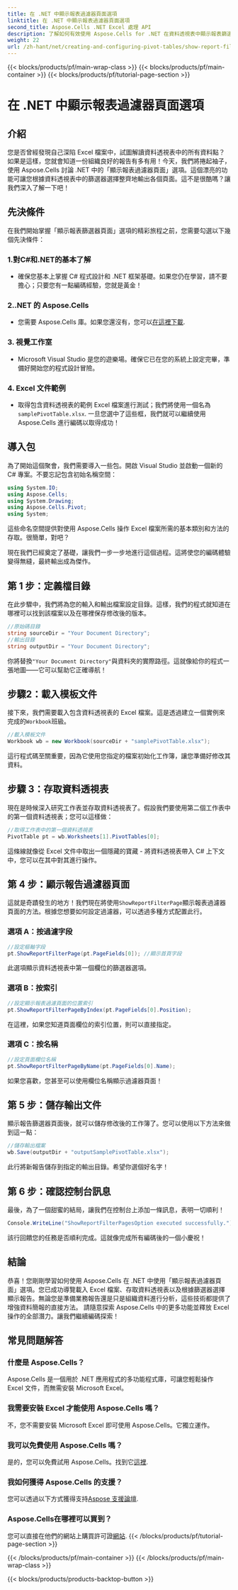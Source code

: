 ```yaml
---
title: 在 .NET 中顯示報表過濾器頁面選項
linktitle: 在 .NET 中顯示報表過濾器頁面選項
second_title: Aspose.Cells .NET Excel 處理 API
description: 了解如何有效使用 Aspose.Cells for .NET 在資料透視表中顯示報表篩選器頁面。帶有完整程式碼範例的逐步指南。
weight: 22
url: /zh-hant/net/creating-and-configuring-pivot-tables/show-report-filter-pages-option/
---
```


{{< blocks/products/pf/main-wrap-class >}}
{{< blocks/products/pf/main-container >}}
{{< blocks/products/pf/tutorial-page-section >}}

# 在 .NET 中顯示報表過濾器頁面選項

## 介紹
您是否曾經發現自己深陷 Excel 檔案中，試圖解讀資料透視表中的所有資料點？如果是這樣，您就會知道一份組織良好的報告有多有用！今天，我們將捲起袖子，使用 Aspose.Cells 討論 .NET 中的「顯示報表過濾器頁面」選項。這個漂亮的功能可讓您根據資料透視表中的篩選器選擇整齊地輸出各個頁面。這不是很酷嗎？讓我們深入了解一下吧！
## 先決條件
在我們開始掌握「顯示報表篩選器頁面」選項的精彩旅程之前，您需要勾選以下幾個先決條件：
### 1.對C#和.NET的基本了解
- 確保您基本上掌握 C# 程式設計和 .NET 框架基礎。如果您仍在學習，請不要擔心；只要您有一點編碼經驗，您就是黃金！
### 2..NET 的 Aspose.Cells
- 您需要 Aspose.Cells 庫。如果您還沒有，您可以[在這裡下載](https://releases.aspose.com/cells/net/).
### 3. 視覺工作室
- Microsoft Visual Studio 是您的遊樂場。確保它已在您的系統上設定完畢，準備好開始您的程式設計冒險。
### 4. Excel 文件範例
- 取得包含資料透視表的範例 Excel 檔案進行測試；我們將使用一個名為`samplePivotTable.xlsx`.
一旦您選中了這些框，我們就可以繼續使用 Aspose.Cells 進行編碼以取得成功！
## 導入包
為了開始這個聚會，我們需要導入一些包。開啟 Visual Studio 並啟動一個新的 C# 專案。不要忘記包含初始名稱空間：
```csharp
using System.IO;
using Aspose.Cells;
using System.Drawing;
using Aspose.Cells.Pivot;
using System;
```
這些命名空間提供對使用 Aspose.Cells 操作 Excel 檔案所需的基本類別和方法的存取。很簡單，對吧？

現在我們已經奠定了基礎，讓我們一步一步地進行這個過程。這將使您的編碼體驗變得無縫，最終輸出成為傑作。
## 第 1 步：定義檔目錄
在此步驟中，我們將為您的輸入和輸出檔案設定目錄。這樣，我們的程式就知道在哪裡可以找到該檔案以及在哪裡保存修改後的版本。
```csharp
//原始碼目錄
string sourceDir = "Your Document Directory";
//輸出目錄
string outputDir = "Your Document Directory";
```
你將替換`"Your Document Directory"`與資料夾的實際路徑。這就像給你的程式一張地圖——它可以幫助它正確導航！
## 步驟2：載入模板文件
接下來，我們需要載入包含資料透視表的 Excel 檔案。這是透過建立一個實例來完成的`Workbook`班級。
```csharp
//載入模板文件
Workbook wb = new Workbook(sourceDir + "samplePivotTable.xlsx");
```
這行程式碼至關重要，因為它使用您指定的檔案初始化工作簿，讓您準備好修改其資料。
## 步驟 3：存取資料透視表
現在是時候深入研究工作表並存取資料透視表了。假設我們要使用第二個工作表中的第一個資料透視表；您可以這樣做：
```csharp
//取得工作表中的第一個資料透視表
PivotTable pt = wb.Worksheets[1].PivotTables[0];
```
這條線就像從 Excel 文件中取出一個隱藏的寶藏 - 將資料透視表帶入 C# 上下文中，您可以在其中對其進行操作。
## 第 4 步：顯示報告過濾器頁面
這就是奇蹟發生的地方！我們現在將使用`ShowReportFilterPage`顯示報表過濾器頁面的方法。根據您想要如何設定過濾器，可以透過多種方式配置此行。
### 選項 A：按過濾字段
```csharp
//設定樞軸字段
pt.ShowReportFilterPage(pt.PageFields[0]); //顯示首頁字段
```
此選項顯示資料透視表中第一個欄位的篩選器選項。
### 選項 B：按索引
```csharp
//設定顯示報表過濾頁面的位置索引
pt.ShowReportFilterPageByIndex(pt.PageFields[0].Position);
```
在這裡，如果您知道頁面欄位的索引位置，則可以直接指定。
### 選項 C：按名稱
```csharp
//設定頁面欄位名稱
pt.ShowReportFilterPageByName(pt.PageFields[0].Name);
```
如果您喜歡，您甚至可以使用欄位名稱顯示過濾器頁面！ 
## 第 5 步：儲存輸出文件
顯示報告篩選器頁面後，就可以儲存修改後的工作簿了。您可以使用以下方法來做到這一點：
```csharp
//儲存輸出檔案
wb.Save(outputDir + "outputSamplePivotTable.xlsx");
```
此行將新報告儲存到指定的輸出目錄。希望你選個好名字！
## 第 6 步：確認控制台訊息
最後，為了一個甜蜜的結局，讓我們在控制台上添加一條訊息，表明一切順利！
```csharp
Console.WriteLine("ShowReportFilterPagesOption executed successfully.");
```
該行回饋您的任務是否順利完成。這就像完成所有編碼後的一個小慶祝！
## 結論
恭喜！您剛剛學習如何使用 Aspose.Cells 在 .NET 中使用「顯示報表過濾器頁面」選項。您已成功導覽載入 Excel 檔案、存取資料透視表以及根據篩選器選擇顯示報告。無論您是準備業務報告還是只是組織資料進行分析，這些技術都提供了增強資料簡報的直接方法。
請隨意探索 Aspose.Cells 中的更多功能並釋放 Excel 操作的全部潛力。讓我們繼續編碼探索！
## 常見問題解答
### 什麼是 Aspose.Cells？
Aspose.Cells 是一個用於 .NET 應用程式的多功能程式庫，可讓您輕鬆操作 Excel 文件，而無需安裝 Microsoft Excel。
### 我需要安裝 Excel 才能使用 Aspose.Cells 嗎？
不，您不需要安裝 Microsoft Excel 即可使用 Aspose.Cells。它獨立運作。
### 我可以免費使用 Aspose.Cells 嗎？
是的，您可以免費試用 Aspose.Cells。找到它[這裡](https://releases.aspose.com/).
### 我如何獲得 Aspose.Cells 的支援？
您可以透過以下方式獲得支持[Aspose 支援論壇](https://forum.aspose.com/c/cells/9).
### Aspose.Cells在哪裡可以買到？
您可以直接在他們的網站上購買許可證[網站](https://purchase.aspose.com/buy).
{{< /blocks/products/pf/tutorial-page-section >}}

{{< /blocks/products/pf/main-container >}}
{{< /blocks/products/pf/main-wrap-class >}}

{{< blocks/products/products-backtop-button >}}
